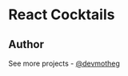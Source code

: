 # React Cocktails

## Author

See more projects - [@devmotheg](https://github.com/devmotheg?tab=repositories)

